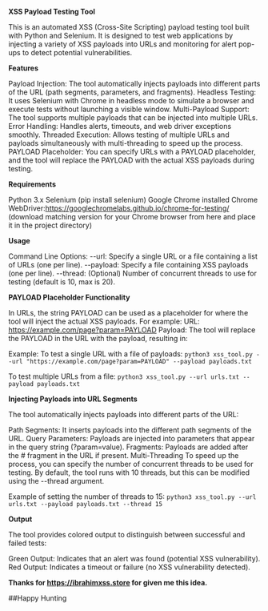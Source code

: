 **XSS Payload Testing Tool**

This is an automated XSS (Cross-Site Scripting) payload testing tool built with Python and Selenium. It is designed to test web applications by injecting a variety of XSS payloads into URLs and monitoring for alert pop-ups to detect potential vulnerabilities.


**Features**

Payload Injection: The tool automatically injects payloads into different parts of the URL (path segments, parameters, and fragments).
Headless Testing: It uses Selenium with Chrome in headless mode to simulate a browser and execute tests without launching a visible window.
Multi-Payload Support: The tool supports multiple payloads that can be injected into multiple URLs.
Error Handling: Handles alerts, timeouts, and web driver exceptions smoothly.
Threaded Execution: Allows testing of multiple URLs and payloads simultaneously with multi-threading to speed up the process.
PAYLOAD Placeholder: You can specify URLs with a PAYLOAD placeholder, and the tool will replace the PAYLOAD with the actual XSS payloads during testing.


**Requirements**

Python 3.x
Selenium (pip install selenium)
Google Chrome installed
Chrome WebDriver:https://googlechromelabs.github.io/chrome-for-testing/ (download matching version for your Chrome browser from here and place it in the project directory)


**Usage**

Command Line Options:
--url: Specify a single URL or a file containing a list of URLs (one per line).
--payload: Specify a file containing XSS payloads (one per line).
--thread: (Optional) Number of concurrent threads to use for testing (default is 10, max is 20).


**PAYLOAD Placeholder Functionality**

In URLs, the string PAYLOAD can be used as a placeholder for where the tool will inject the actual XSS payloads. For example:
URL: https://example.com/page?param=PAYLOAD
Payload: <script>alert('XSS')</script>
The tool will replace the PAYLOAD in the URL with the payload, resulting in:

Example:
To test a single URL with a file of payloads:
`python3 xss_tool.py --url "https://example.com/page?param=PAYLOAD" --payload payloads.txt`

To test multiple URLs from a file:
`python3 xss_tool.py --url urls.txt --payload payloads.txt`


**Injecting Payloads into URL Segments**

The tool automatically injects payloads into different parts of the URL:

Path Segments: It inserts payloads into the different path segments of the URL.
Query Parameters: Payloads are injected into parameters that appear in the query string (?param=value).
Fragments: Payloads are added after the # fragment in the URL if present.
Multi-Threading
To speed up the process, you can specify the number of concurrent threads to be used for testing. By default, the tool runs with 10 threads, but this can be modified using the --thread argument.

Example of setting the number of threads to 15:
`python3 xss_tool.py --url urls.txt --payload payloads.txt --thread 15`


**Output**

The tool provides colored output to distinguish between successful and failed tests:

Green Output: Indicates that an alert was found (potential XSS vulnerability).
Red Output: Indicates a timeout or failure (no XSS vulnerability detected).



**Thanks for https://ibrahimxss.store for given me this idea.**



##Happy Hunting
